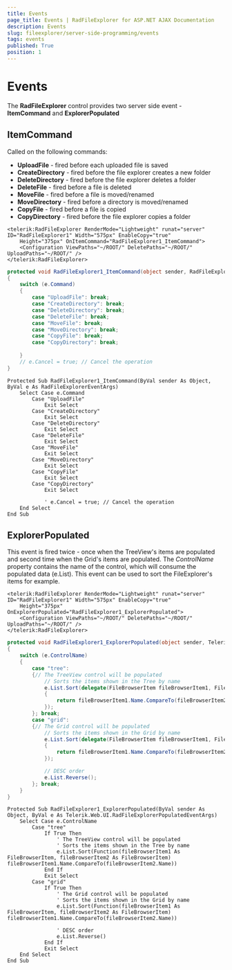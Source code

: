 ```yaml
---
title: Events
page_title: Events | RadFileExplorer for ASP.NET AJAX Documentation
description: Events
slug: fileexplorer/server-side-programming/events
tags: events
published: True
position: 1
---
```


# Events

The **RadFileExplorer** control provides two server side event - **ItemCommand** and **ExplorerPopulated**

## ItemCommand

Called on the following commands:

* **UploadFile** - fired before each uploaded file is saved
* **CreateDirectory** - fired before the file explorer creates a new folder
* **DeleteDirectory** - fired before the file explorer deletes a folder
* **DeleteFile** - fired before a file is deleted
* **MoveFile** - fired before a file is moved/renamed
* **MoveDirectory** - fired before a directory is moved/renamed
* **CopyFile** - fired before a file is copied
* **CopyDirectory** - fired before the file explorer copies a folder

````ASP.NET
<telerik:RadFileExplorer RenderMode="Lightweight" runat="server" ID="RadFileExplorer1" Width="575px" EnableCopy="true"
	Height="375px" OnItemCommand="RadFileExplorer1_ItemCommand">
	<Configuration ViewPaths="~/ROOT/" DeletePaths="~/ROOT/" UploadPaths="~/ROOT/" />
</telerik:RadFileExplorer>
````

````C#
protected void RadFileExplorer1_ItemCommand(object sender, RadFileExplorerEventArgs e)
{
	switch (e.Command)
	{
		case "UploadFile": break;
		case "CreateDirectory": break;
		case "DeleteDirectory": break;
		case "DeleteFile": break;
		case "MoveFile": break;
		case "MoveDirectory": break;
		case "CopyFile": break;
		case "CopyDirectory": break;
		
	}
	// e.Cancel = true; // Cancel the operation
}
````
````VB
Protected Sub RadFileExplorer1_ItemCommand(ByVal sender As Object, ByVal e As RadFileExplorerEventArgs)
	Select Case e.Command
		Case "UploadFile"
			Exit Select
		Case "CreateDirectory"
			Exit Select
		Case "DeleteDirectory"
			Exit Select
		Case "DeleteFile"
			Exit Select
		Case "MoveFile"
			Exit Select
		Case "MoveDirectory"
			Exit Select
		Case "CopyFile"
			Exit Select
		Case "CopyDirectory"
			Exit Select

			' e.Cancel = true; // Cancel the operation
	End Select
End Sub
````

## ExplorerPopulated

This event is fired twice - once when the TreeView's items are populated and second time when the Grid's items are populated. The *ControlName* property contains the name of the control, which will consume the populated data (e.List). This event can be used to sort the FileExplorer's items for example.

````ASP.NET
<telerik:RadFileExplorer RenderMode="Lightweight" runat="server" ID="RadFileExplorer1" Width="575px" EnableCopy="true"
	Height="375px" OnExplorerPopulated="RadFileExplorer1_ExplorerPopulated">
	<Configuration ViewPaths="~/ROOT/" DeletePaths="~/ROOT/" UploadPaths="~/ROOT/" />
</telerik:RadFileExplorer>
````

````C#
protected void RadFileExplorer1_ExplorerPopulated(object sender, Telerik.Web.UI.RadFileExplorerPopulatedEventArgs e)
{
	switch (e.ControlName)
	{
		case "tree":
		{// The TreeView control will be populated
			// Sorts the items shown in the Tree by name
			e.List.Sort(delegate(FileBrowserItem fileBrowserItem1, FileBrowserItem fileBrowserItem2)
			{
				return fileBrowserItem1.Name.CompareTo(fileBrowserItem2.Name);
			});
		}; break;
		case "grid":
		{// The Grid control will be populated
			// Sorts the items shown in the Grid by name
			e.List.Sort(delegate(FileBrowserItem fileBrowserItem1, FileBrowserItem fileBrowserItem2)
			{
				return fileBrowserItem1.Name.CompareTo(fileBrowserItem2.Name);
			});

			// DESC order
			e.List.Reverse();
		}; break;
	}
}
````
````VB
Protected Sub RadFileExplorer1_ExplorerPopulated(ByVal sender As Object, ByVal e As Telerik.Web.UI.RadFileExplorerPopulatedEventArgs)
	Select Case e.ControlName
		Case "tree"
			If True Then
				' The TreeView control will be populated
				' Sorts the items shown in the Tree by name
				e.List.Sort(Function(fileBrowserItem1 As FileBrowserItem, fileBrowserItem2 As FileBrowserItem) fileBrowserItem1.Name.CompareTo(fileBrowserItem2.Name))
			End If
			Exit Select
		Case "grid"
			If True Then
				' The Grid control will be populated
				' Sorts the items shown in the Grid by name
				e.List.Sort(Function(fileBrowserItem1 As FileBrowserItem, fileBrowserItem2 As FileBrowserItem) fileBrowserItem1.Name.CompareTo(fileBrowserItem2.Name))

				' DESC order
				e.List.Reverse()
			End If
			Exit Select
	End Select
End Sub
````

